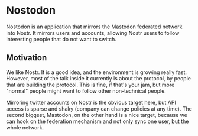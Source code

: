 # Nostodon

Nostodon is an application that mirrors the Mastodon federated network into
Nostr. It mirrors users and accounts, allowing Nostr users to follow
interesting people that do not want to switch.

## Motivation

We like Nostr. It is a good idea, and the environment is growing really fast.
However, most of the talk inside it currently is about the protocol, by people
that are building the protocol. This is fine, if that's your jam, but more
"normal" people might want to follow other non-technical people.

Mirroring twitter accounts on Nostr is the obvious target here, but API access
is sparse and shaky (company can change policies at any time). The second
biggest, Mastodon, on the other hand is a nice target, because we can hook on
the federation mechanism and not only sync one user, but the whole network.
